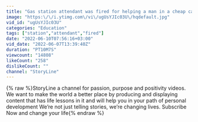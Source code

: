 ```yaml
---
title: "Gas station attendant was fired for helping a man in a cheap car. Everyone laughed until he returned"
image: "https:\/\/i.ytimg.com\/vi\/ugUsYJIc03U\/hqdefault.jpg"
vid_id: "ugUsYJIc03U"
categories: "Education"
tags: ["station","attendant","fired"]
date: "2022-06-10T07:56:16+03:00"
vid_date: "2022-06-07T13:39:40Z"
duration: "PT10M7S"
viewcount: "14808"
likeCount: "258"
dislikeCount: ""
channel: "StoryLine"
---
```

{% raw %}StoryLine a channel for passion, purpose and positivity videos. We want to make the world a better place by producing and displaying content that has life lessons in it and will help you in your path of personal development We’re not just telling stories, we’re changing lives. Subscribe Now and change your life{% endraw %}
